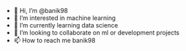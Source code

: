 - 👋 Hi, I’m @banik98
- 👀 I’m interested in machine learning
- 🌱 I’m currently learning data science
- 💞️ I’m looking to collaborate on ml or development projects
- 📫 How to reach me banik98

<!---
banik98/banik98 is a ✨ special ✨ repository because its `README.md` (this file) appears on your GitHub profile.
You can click the Preview link to take a look at your changes.
--->
